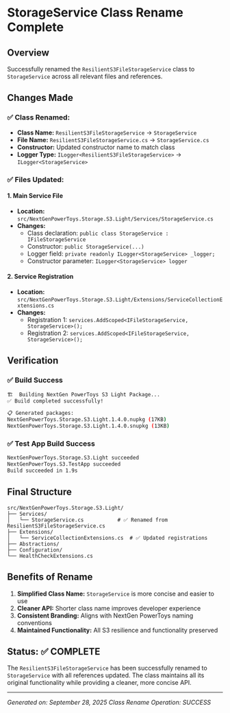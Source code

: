 # StorageService Class Rename Complete

## Overview
Successfully renamed the `ResilientS3FileStorageService` class to `StorageService` across all relevant files and references.

## Changes Made

### ✅ **Class Renamed:**
- **Class Name:** `ResilientS3FileStorageService` → `StorageService`
- **File Name:** `ResilientS3FileStorageService.cs` → `StorageService.cs`
- **Constructor:** Updated constructor name to match class
- **Logger Type:** `ILogger<ResilientS3FileStorageService>` → `ILogger<StorageService>`

### ✅ **Files Updated:**

#### **1. Main Service File**
- **Location:** `src/NextGenPowerToys.Storage.S3.Light/Services/StorageService.cs`
- **Changes:**
  - Class declaration: `public class StorageService : IFileStorageService`
  - Constructor: `public StorageService(...)`
  - Logger field: `private readonly ILogger<StorageService> _logger;`
  - Constructor parameter: `ILogger<StorageService> logger`

#### **2. Service Registration**
- **Location:** `src/NextGenPowerToys.Storage.S3.Light/Extensions/ServiceCollectionExtensions.cs`
- **Changes:**
  - Registration 1: `services.AddScoped<IFileStorageService, StorageService>();`
  - Registration 2: `services.AddScoped<IFileStorageService, StorageService>();`

## Verification

### ✅ **Build Success**
```bash
🏗️  Building NextGen PowerToys S3 Light Package...
✅ Build completed successfully!

📋 Generated packages:
NextGenPowerToys.Storage.S3.Light.1.4.0.nupkg (17KB)
NextGenPowerToys.Storage.S3.Light.1.4.0.snupkg (13KB)
```

### ✅ **Test App Build Success**
```bash
NextGenPowerToys.Storage.S3.Light succeeded
NextGenPowerToys.S3.TestApp succeeded
Build succeeded in 1.9s
```

## Final Structure
```
src/NextGenPowerToys.Storage.S3.Light/
├── Services/
│   └── StorageService.cs           # ✅ Renamed from ResilientS3FileStorageService.cs
├── Extensions/
│   └── ServiceCollectionExtensions.cs  # ✅ Updated registrations
├── Abstractions/
├── Configuration/
└── HealthCheckExtensions.cs
```

## Benefits of Rename
1. **Simplified Class Name:** `StorageService` is more concise and easier to use
2. **Cleaner API:** Shorter class name improves developer experience
3. **Consistent Branding:** Aligns with NextGen PowerToys naming conventions
4. **Maintained Functionality:** All S3 resilience and functionality preserved

## Status: ✅ COMPLETE

The `ResilientS3FileStorageService` has been successfully renamed to `StorageService` with all references updated. The class maintains all its original functionality while providing a cleaner, more concise API.

---
*Generated on: September 28, 2025*
*Class Rename Operation: SUCCESS*